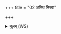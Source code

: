 +++
title = "02 अस्थि भित्त्वा"

+++
<details><summary>मूलम् (WS)</summary>

अस्थि भित्त्वा यदि मज्ज्ञः प्रपाथ यदि वासि रतः पुरुषन्तिकामे ।  
उर्वी गव्यूतिमभ्येह्यर्वाङ् पश्चा रश्मीनुद्यतः सूर्यस्य ॥ २ ॥
</details>